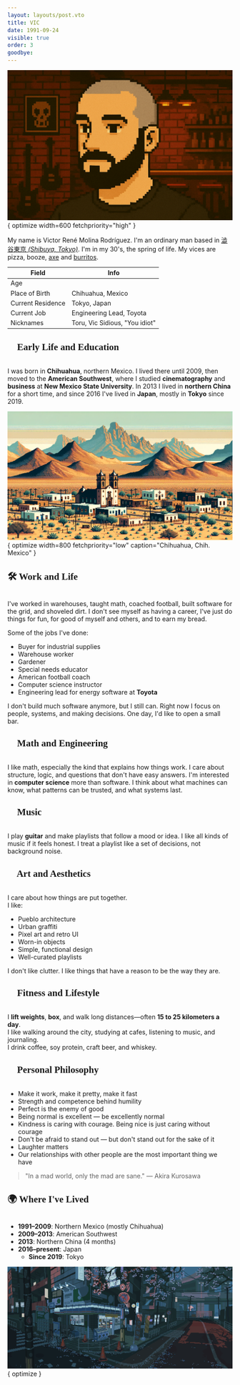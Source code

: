 ```yaml
---
layout: layouts/post.vto
title: VIC
date: 1991-09-24
visible: true
order: 3
goodbye:
---
```


<script inline src="/_esnext/vicsage.js"></script>
<script inline src="/_esnext/lazyvideos.js"></script>

<style>
  
h1, h2, h3, h4, h5, h6 {
  font-family: 'Mondwest', serif;
  margin-bottom: 2rem;
  color: var(--color-main);
  text-shadow: 0 0 12px rgba(var(--color-main-rgb), 0.7);
}

.post-content img {
  max-height: 400px;
  width: auto;
  margin: 2rem auto;
  display: block;
}

.post-content table {
  margin-bottom: 2rem;
}

.post-content ul, .post-content ol {
  font-family: 'Mondwest', serif;
  font-size: 1.1rem;
  margin-bottom: 2rem;
  padding-left: 2rem;
  color: var(--color-main);
  text-shadow: 0 0 12px rgba(var(--color-main-rgb), 0.7);
}

.post-content li {
  margin-bottom: 1rem;
}
</style>

![Victor Molina Rodriguez](/assets/images/vic-main.png){ optimize width=600 fetchpriority="high" }

My name is Victor René Molina Rodríguez. I'm an ordinary man based in [澁谷東京 <em>(Shibuya, Tokyo)</em>](https://goo.gl/maps/1YfuGi5HYgRpBjN7A). I'm in my 30's, the spring of life. My vices are pizza, booze, [axe](https://youtu.be/en7EKL1pX5w) and [burritos](https://youtu.be/YZRtE1I5w7k).

| Field             | Info                        |
|------------------|-----------------------------|
| Age              | <script>document.write(new Date().getFullYear() - 1991)</script> |
| Place of Birth   | Chihuahua, Mexico           |
| Current Residence| Tokyo, Japan                |
| Current Job      | Engineering Lead, Toyota    |
| Nicknames        | Toru, Vic Sidious, "You idiot"|

## 🧠 Early Life and Education

I was born in **Chihuahua**, northern Mexico. I lived there until 2009, then moved to the **American Southwest**, where I studied **cinematography** and **business** at **New Mexico State University**. In 2013 I lived in **northern China** for a short time, and since 2016 I've lived in **Japan**, mostly in **Tokyo** since 2019.

![A mountain in a desert city.](/assets/images/chihuahua.webp){ optimize width=800 fetchpriority="low" caption="Chihuahua, Chih. Mexico" }

## 🛠 Work and Life

I've worked in warehouses, taught math, coached football, built software for the grid, and shoveled dirt. I don't see myself as having a career, I've just do things for fun, for good of myself and others, and to earn my bread.

Some of the jobs I've done:
- Buyer for industrial supplies
- Warehouse worker
- Gardener
- Special needs educator
- American football coach
- Computer science instructor
- Engineering lead for energy software at **Toyota**

I don't build much software anymore, but I still can. Right now I focus on people, systems, and making decisions. One day, I'd like to open a small bar.

## 📐 Math and Engineering

I like math, especially the kind that explains how things work. I care about structure, logic, and questions that don't have easy answers. I'm interested in **computer science** more than software. I think about what machines can know, what patterns can be trusted, and what systems last.

## 🎵 Music

I play **guitar** and make playlists that follow a mood or idea. I like all kinds of music if it feels honest. I treat a playlist like a set of decisions, not background noise.

## 🎨 Art and Aesthetics

I care about how things are put together.  
I like:
- Pueblo architecture
- Urban graffiti
- Pixel art and retro UI
- Worn-in objects
- Simple, functional design
- Well-curated playlists

I don't like clutter. I like things that have a reason to be the way they are.

## 💪 Fitness and Lifestyle

I **lift weights**, **box**, and walk long distances—often **15 to 25 kilometers a day**.  
I like walking around the city, studying at cafes, listening to music, and journaling.  
I drink coffee, soy protein, craft beer, and whiskey.

## 🧭 Personal Philosophy

- Make it work, make it pretty, make it fast
- Strength and competence behind humility
- Perfect is the enemy of good
- Being normal is excellent — be excellently normal
- Kindness is caring with courage. Being nice is just caring without courage
- Don't be afraid to stand out — but don't stand out for the sake of it
- Laughter matters
- Our relationships with other people are the most important thing we have

> "In a mad world, only the mad are sane." — Akira Kurosawa

## 🌍 Where I've Lived

- **1991–2009**: Northern Mexico (mostly Chihuahua)
- **2009–2013**: American Southwest
- **2013**: Northern China (4 months)
- **2016–present**: Japan
  - **Since 2019**: Tokyo

![A street with a cherry blossom tree and a convenience store in Tokyo.](/assets/images/cherry-blossoms-at-nite.gif){ optimize }
